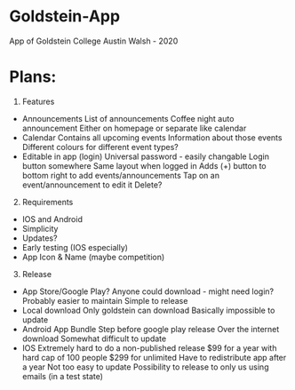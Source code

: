 # Goldstein-App

App of Goldstein College
Austin Walsh - 2020

# Plans:

1. Features
- Announcements
    List of announcements
    Coffee night auto announcement 
    Either on homepage or separate like calendar
- Calendar
    Contains all upcoming events
    Information about those events
    Different colours for different event types?
- Editable in app (login)
    Universal password - easily changable
    Login button somewhere
    Same layout when logged in 
    Adds (+) button to bottom right to add events/announcements
    Tap on an event/announcement to edit it
    Delete?

2. Requirements
- IOS and Android
- Simplicity
- Updates?
- Early testing (IOS especially)
- App Icon & Name (maybe competition)

3. Release
- App Store/Google Play?
    Anyone could download - might need login?
    Probably easier to maintain
    Simple to release
- Local download
    Only goldstein can download
    Basically impossible to update
- Android App Bundle
    Step before google play release
    Over the internet download
    Somewhat difficult to update
- IOS 
    Extremely hard to do a non-published release
    $99 for a year with hard cap of 100 people
    $299 for unlimited
    Have to redistribute app after a year
    Not too easy to update
    Possibility to release to only us using emails (in a test state)